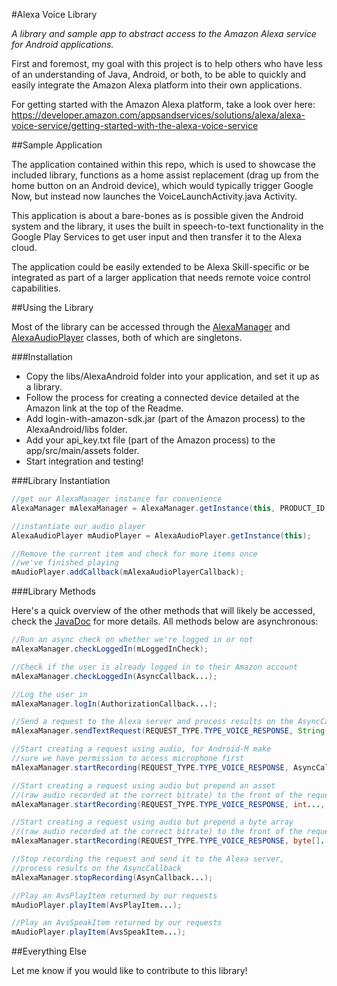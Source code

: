 #Alexa Voice Library

*A library and sample app to abstract access to the Amazon Alexa service for Android applications.*

First and foremost, my goal with this project is to help others who have less of an understanding of Java, Android, or both, to be able to quickly and easily integrate the Amazon Alexa platform into their own applications.

For getting started with the Amazon Alexa platform, take a look over here: https://developer.amazon.com/appsandservices/solutions/alexa/alexa-voice-service/getting-started-with-the-alexa-voice-service

##Sample Application

The application contained within this repo, which is used to showcase the included library, functions as a home assist replacement (drag up from the home button on an Android device), which would typically trigger Google Now, but instead now launches the VoiceLaunchActivity.java Activity.

This application is about a bare-bones as is possible given the Android system and the library, it uses the built in speech-to-text functionality in the Google Play Services to get user input and then transfer it to the Alexa cloud.

The application could be easily extended to be Alexa Skill-specific or be integrated as part of a larger application that needs remote voice control capabilities.

##Using the Library

Most of the library can be accessed through the [AlexaManager](http://willblaschko.github.io/AlexaAndroid/com/willblaschko/android/alexa/AlexaManager.html) and [AlexaAudioPlayer](http://willblaschko.github.io/AlexaAndroid/com/willblaschko/android/alexa/avs/AlexaAudioPlayer.html) classes, both of which are singletons.

###Installation

* Copy the libs/AlexaAndroid folder into your application, and set it up as a library.
* Follow the process for creating a connected device detailed at the Amazon link at the top of the Readme.
* Add login-with-amazon-sdk.jar (part of the Amazon process) to the AlexaAndroid/libs folder.
* Add your api_key.txt file (part of the Amazon process) to the app/src/main/assets folder.
* Start integration and testing!

###Library Instantiation

```java
//get our AlexaManager instance for convenience
AlexaManager mAlexaManager = AlexaManager.getInstance(this, PRODUCT_ID);

//instantiate our audio player
AlexaAudioPlayer mAudioPlayer = AlexaAudioPlayer.getInstance(this);

//Remove the current item and check for more items once
//we've finished playing
mAudioPlayer.addCallback(mAlexaAudioPlayerCallback);
```

###Library Methods

Here's a quick overview of the other methods that will likely be accessed, check the [JavaDoc](http://willblaschko.github.io/AlexaAndroid/) for more details. All methods below are asynchronous:

```java
//Run an async check on whether we're logged in or not
mAlexaManager.checkLoggedIn(mLoggedInCheck);

//Check if the user is already logged in to their Amazon account
mAlexaManager.checkLoggedIn(AsyncCallback...);

//Log the user in
mAlexaManager.logIn(AuthorizationCallback...);

//Send a request to the Alexa server and process results on the AsyncCallback
mAlexaManager.sendTextRequest(REQUEST_TYPE.TYPE_VOICE_RESPONSE, String ..., AsyncCallback ...);

//Start creating a request using audio, for Android-M make
//sure we have permission to access microphone first
mAlexaManager.startRecording(REQUEST_TYPE.TYPE_VOICE_RESPONSE, AsyncCallback...);

//Start creating a request using audio but prepend an asset
//(raw audio recorded at the correct bitrate) to the front of the request: "Open MySkillKit and..."
mAlexaManager.startRecording(REQUEST_TYPE.TYPE_VOICE_RESPONSE, int..., AsyncCallback...);

//Start creating a request using audio but prepend a byte array
//(raw audio recorded at the correct bitrate) to the front of the request: "Open MySkillKit and..."
mAlexaManager.startRecording(REQUEST_TYPE.TYPE_VOICE_RESPONSE, byte[]..., AsyncCallback...);

//Stop recording the request and send it to the Alexa server,
//process results on the AsyncCallback
mAlexaManager.stopRecording(AsynCallback...);

//Play an AvsPlayItem returned by our requests
mAudioPlayer.playItem(AvsPlayItem...);

//Play an AvsSpeakItem returned by our requests
mAudioPlayer.playItem(AvsSpeakItem...);
```

##Everything Else

Let me know if you would like to contribute to this library!